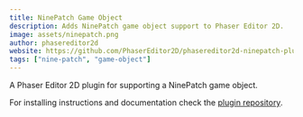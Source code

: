 ```yaml
---
title: NinePatch Game Object
description: Adds NinePatch game object support to Phaser Editor 2D.
image: assets/ninepatch.png
author: phasereditor2d
website: https://github.com/PhaserEditor2D/phasereditor2d-ninepatch-plugin
tags: ["nine-patch", "game-object"]
---
```


A Phaser Editor 2D plugin for supporting a NinePatch game object.

For installing instructions and documentation check the [plugin repository](https://github.com/PhaserEditor2D/phasereditor2d-ninepatch-plugin).